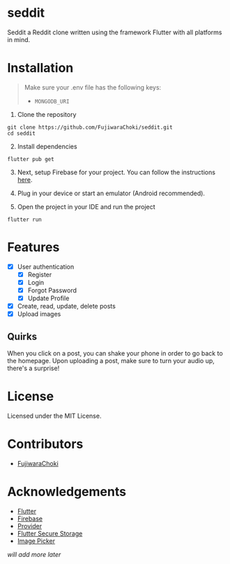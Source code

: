 # seddit

Seddit a Reddit clone written using the framework Flutter with all platforms in mind.

# Installation

> Make sure your .env file has the following keys:
> - `MONGODB_URI`

1. Clone the repository
```
git clone https://github.com/FujiwaraChoki/seddit.git
cd seddit
```

2. Install dependencies
```
flutter pub get
```

3. Next, setup Firebase for your project. You can follow the instructions [here](https://firebase.google.com/docs/flutter/setup).

4. Plug in your device or start an emulator (Android recommended).

5. Open the project in your IDE and run the project
```
flutter run
```

# Features

- [x] User authentication
    - [x] Register
    - [x] Login
    - [x] Forgot Password
    - [x] Update Profile
- [x] Create, read, update, delete posts
- [x] Upload images

## Quirks

When you click on a post, you can shake your phone in order to go back to the homepage.
Upon uploading a post, make sure to turn your audio up, there's a surprise!

# License

Licensed under the MIT License.

# Contributors

- [FujiwaraChoki](https://github.com/FujiwaraChoki)

# Acknowledgements

- [Flutter](https://flutter.dev/)
- [Firebase](https://firebase.google.com/)
- [Provider](https://pub.dev/packages/provider)
- [Flutter Secure Storage](https://pub.dev/packages/flutter_secure_storage)
- [Image Picker](https://pub.dev/packages/image_picker)

*will add more later*